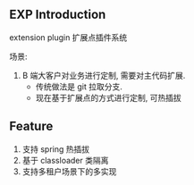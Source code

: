 ## EXP Introduction

extension plugin 扩展点插件系统

场景:
1. B 端大客户对业务进行定制, 需要对主代码扩展. 
   - 传统做法是 git 拉取分支.
   - 现在基于扩展点的方式进行定制, 可热插拔

## Feature

1. 支持 spring 热插拔
2. 基于 classloader 类隔离
3. 支持多租户场景下的多实现
